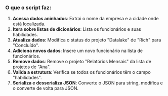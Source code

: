 ### O que o script faz:

1. **Acessa dados aninhados**: Extrai o nome da empresa e a cidade onde está localizada.
2. **Itera sobre listas de dicionários**: Lista os funcionários e suas habilidades.
3. **Atualiza dados**: Modifica o status do projeto "Datalake" de "Rich" para "Concluído".
4. **Adiciona novos dados**: Insere um novo funcionário na lista de funcionários.
5. **Remove dados**: Remove o projeto "Relatórios Mensais" da lista de projetos de "Ana".
6. **Valida a estrutura**: Verifica se todos os funcionários têm o campo "habilidades".
7. **Serializa e desserializa JSON**: Converte o JSON para string, modifica e o converte de volta para JSON.